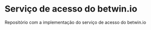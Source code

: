 # Serviço de acesso do betwin.io

Repositório com a implementação do serviço de acesso do betwin.io
